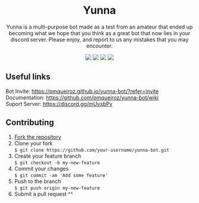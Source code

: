 <h1 align="center">Yunna</h1>
<p align="center">Yunna is a multi-purpose bot made as a test from an amateur that ended up becoming what we hope that you think as a great bot that now lies in your discord server. Please enjoy, and report to us any mistakes that you may encounter.</p>

<p align="center"><img src="https://api.codacy.com/project/badge/Grade/9ff6f887720b46309b9d28a50943597a" href="https://app.codacy.com/manual/pmqueiroz/yunna-bot?utm_source=github.com&utm_medium=referral&utm_content=pmqueiroz/yunna-bot&utm_campaign=Badge_Grade_Dashboard"/> <img src="https://img.shields.io/github/languages/top/pmqueiroz/yunna-bot?label=python%203&logo=python&logoColor=white"/> <img src="https://img.shields.io/github/license/pmqueiroz/yunna-bot"/> <img src="https://img.shields.io/badge/invite-yunna-7289da?logo=discord" href="https://discordapp.com/oauth2/authorize?client_id=635227108335157268&scope=bot&permissions=8"/></p>


## Useful links

Bot Invite: https://pmqueiroz.github.io/yunna-bot/?refer=invite<br>
Documentation: https://github.com/pmqueiroz/yunna-bot/wiki<br>
Suport Server: https://discord.gg/mUvxbPv

## Contributing

1. [Fork the repository](https://github.com/pmqueiroz/yunna-bot/fork)
2. Clone your fork<br>
   `$ git clone https://github.com/your-username/yunna-bot.git`
3. Create your feature branch<br>
   `$ git checkout -b my-new-feature`
4. Commit your changes<br>
   `$ git commit -am 'Add some feature'`
5. Push to the branch<br>
   `$ git push origin my-new-feature`
6. Submit a pull request ^^
